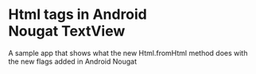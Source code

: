 # Html tags in Android Nougat TextView

A sample app that shows what the new Html.fromHtml method does with the new flags added in Android Nougat

